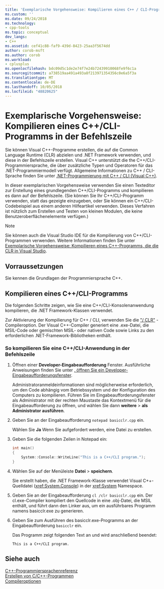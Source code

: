 ```yaml
---
title: 'Exemplarische Vorgehensweise: Kompilieren eines C++ / CLI-Programms in der Befehlszeile | Microsoft-Dokumentation'
ms.custom: ''
ms.date: 09/24/2018
ms.technology:
- cpp-tools
ms.topic: conceptual
dev_langs:
- C++
ms.assetid: cef41c88-faf9-439d-8423-25aa3f5674dd
author: corob-msft
ms.author: corob
ms.workload:
- cplusplus
ms.openlocfilehash: bdc09d5c1de2e74f7e24b72439910068fe9f6c1a
ms.sourcegitcommit: a738519aa491a493a8f213971354356c0e6a5f3a
ms.translationtype: MT
ms.contentlocale: de-DE
ms.lasthandoff: 10/05/2018
ms.locfileid: "48820625"
---
```

# <a name="walkthrough-compiling-a-ccli-program-on-the-command-line"></a>Exemplarische Vorgehensweise: Kompilieren eines C++/CLI-Programms in der Befehlszeile

Sie können Visual C++-Programme erstellen, die auf die Common Language Runtime (CLR) abzielen und .NET Framework verwenden, und diese in der Befehlszeile erstellen. Visual C++ unterstützt die the C++/CLI-Programmiersprache, die über zusätzliche Typen und Operatoren für das .NET-Programmiermodell verfügt. Allgemeine Informationen zu C++ / CLI-Sprache finden Sie unter [.NET-Programmierung mit C++ / CLI (Visual C++)](../dotnet/dotnet-programming-with-cpp-cli-visual-cpp.md).

In dieser exemplarischen Vorgehensweise verwenden Sie einen Texteditor zur Erstellung eines grundlegenden C++/CLI-Programms und kompilieren es dann auf der Befehlszeile. (Sie können Sie Ihr C++/CLI-Programm verwenden, statt das gezeigte einzugeben, oder Sie können ein C++/CLI-Codebeispiel aus einem anderen Hilfeartikel verwenden. Dieses Verfahren ist nützlich zum Erstellen und Testen von kleinen Modulen, die keine Benutzeroberflächenelemente verfügen.)

> [!NOTE]
> Sie können auch die Visual Studio IDE für die Kompilierung von C++/CLI-Programmen verwenden. Weitere Informationen finden Sie unter [Exemplarische Vorgehensweise: Kompilieren eines C++-Programms, die die CLR in Visual Studio](../ide/walkthrough-compiling-a-cpp-program-that-targets-the-clr-in-visual-studio.md).

## <a name="prerequisites"></a>Vorraussetzungen

Sie kennen die Grundlagen der Programmiersprache C++.

## <a name="compiling-a-ccli-program"></a>Kompilieren eines C++/CLI-Programms

Die folgenden Schritte zeigen, wie Sie eine C++/CLI-Konsolenanwendung kompilieren, die .NET Framework-Klassen verwendet.

Zur Aktivierung der Kompilierung für C++ / CLI, verwenden Sie die ["/ CLR"](../build/reference/clr-common-language-runtime-compilation.md) -Compileroption. Der Visual C++-Compiler generiert eine .exe-Datei, die MSIL-Code oder gemischten MSIL- oder nativen Code sowie Links zu den erforderlichen .NET-Framework-Bibliotheken enthält.

### <a name="to-compile-a-ccli-application-on-the-command-line"></a>So kompilieren Sie eine C++/CLI-Anwendung in der Befehlszeile

1. Öffnen einer **Developer-Eingabeaufforderung** Fenster. Ausführliche Anweisungen finden Sie unter [, öffnen Sie ein Developer-Eingabeaufforderungsfenster](../build/building-on-the-command-line.md#developer_command_prompt).

   Administratoranmeldeinformationen sind möglicherweise erforderlich, um den Code abhängig vom Betriebssystem und der Konfiguration des Computers zu kompilieren. Führen Sie im Eingabeaufforderungsfenster als Administrator mit der rechten Maustaste das Kontextmenü für die Eingabeaufforderung zu öffnen, und wählen Sie dann **weitere** > **als Administrator ausführen**.

1. Geben Sie an der Eingabeaufforderung `notepad basicclr.cpp` ein.

   Wählen Sie **Ja** Wenn Sie aufgefordert werden, eine Datei zu erstellen.

1. Geben Sie die folgenden Zeilen in Notepad ein:

   ```cpp
   int main()
   {
       System::Console::WriteLine("This is a C++/CLI program.");
   }
   ```

1. Wählen Sie auf der Menüleiste **Datei** > **speichern**.

   Sie erstellt haben, die .NET Framework-Klasse verwendet Visual C++-Quelldatei (<xref:System.Console>) in der <xref:System> Namespace.

1. Geben Sie an der Eingabeaufforderung `cl /clr basicclr.cpp` ein. Der cl.exe-Compiler kompiliert den Quellcode in eine .obj-Datei, die MSIL enthält, und führt dann den Linker aus, um ein ausführbares Programm namens basicclr.exe zu generieren.

1. Geben Sie zum Ausführen des basicclr.exe-Programms an der Eingabeaufforderung `basicclr` ein.

   Das Programm zeigt folgenden Text an und wird anschließend beendet:

   ```Output
   This is a C++/CLI program.
   ```

## <a name="see-also"></a>Siehe auch

[C++-Programmiersprachenreferenz](../cpp/cpp-language-reference.md)<br/>
[Erstellen von C/C++-Programmen](../build/building-c-cpp-programs.md)<br/>
[Compileroptionen](../build/reference/compiler-options.md)
